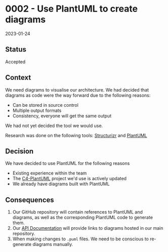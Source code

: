 # 0002 - Use PlantUML to create diagrams
2023-01-24

## Status

Accepted

## Context

We need diagrams to visualise our architecture. We had decided that diagrams as code were the way forward due to
the following reasons:
- Can be stored in source control
- Multiple output formats
- Consistency, everyone will get the same output

We had not yet decided the tool we would use.

Research was done on the following tools: [Structurizr](https://structurizr.com/) and [PlantUML](https://plantuml.com/)

## Decision

We have decided to use PlantUML for the following reasons
- Existing experience within the team
- The [C4-PlantUML](https://github.com/plantuml-stdlib/C4-PlantUML#getting-started) project we'd use is actively updated
- We already have diagrams built with PlantUML

## Consequences

1. Our GitHub repository will contain references to PlantUML and diagrams, as well as the corresponding PlantUML code to
generate them.
2. Our [API Documentation](https://ministryofjustice.github.io/hmpps-integration-api-docs/) will provide links to diagrams 
hosted in our main repository.
3. When making changes to `.puml` files. We need to be conscious to re-generate diagrams manually.